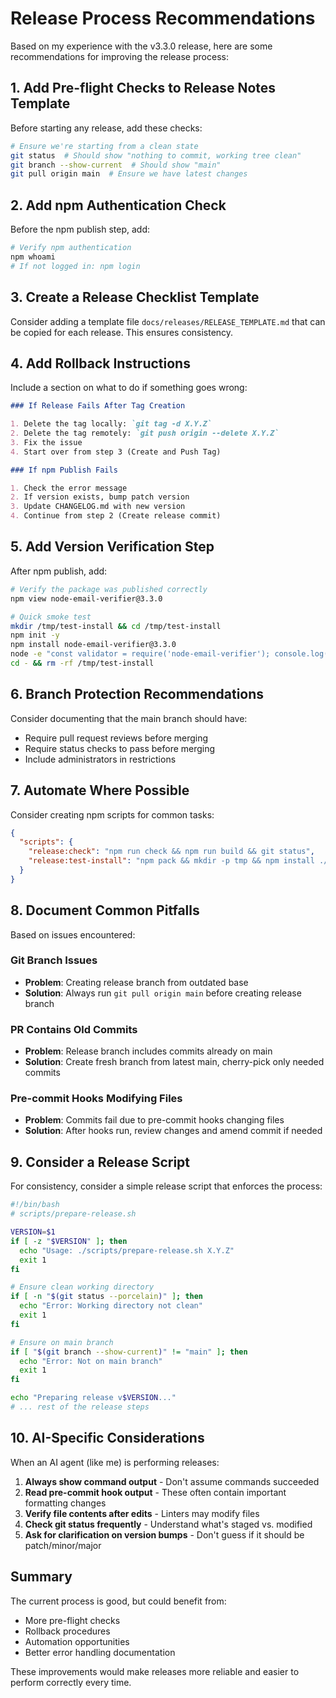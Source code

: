 # Release Process Recommendations

Based on my experience with the v3.3.0 release, here are some recommendations for improving the
release process:

## 1. Add Pre-flight Checks to Release Notes Template

Before starting any release, add these checks:

```bash
# Ensure we're starting from a clean state
git status  # Should show "nothing to commit, working tree clean"
git branch --show-current  # Should show "main"
git pull origin main  # Ensure we have latest changes
```

## 2. Add npm Authentication Check

Before the npm publish step, add:

```bash
# Verify npm authentication
npm whoami
# If not logged in: npm login
```

## 3. Create a Release Checklist Template

Consider adding a template file `docs/releases/RELEASE_TEMPLATE.md` that can be copied for each
release. This ensures consistency.

## 4. Add Rollback Instructions

Include a section on what to do if something goes wrong:

```markdown
### If Release Fails After Tag Creation

1. Delete the tag locally: `git tag -d X.Y.Z`
2. Delete the tag remotely: `git push origin --delete X.Y.Z`
3. Fix the issue
4. Start over from step 3 (Create and Push Tag)

### If npm Publish Fails

1. Check the error message
2. If version exists, bump patch version
3. Update CHANGELOG.md with new version
4. Continue from step 2 (Create release commit)
```

## 5. Add Version Verification Step

After npm publish, add:

```bash
# Verify the package was published correctly
npm view node-email-verifier@3.3.0

# Quick smoke test
mkdir /tmp/test-install && cd /tmp/test-install
npm init -y
npm install node-email-verifier@3.3.0
node -e "const validator = require('node-email-verifier'); console.log('Install successful');"
cd - && rm -rf /tmp/test-install
```

## 6. Branch Protection Recommendations

Consider documenting that the main branch should have:

- Require pull request reviews before merging
- Require status checks to pass before merging
- Include administrators in restrictions

## 7. Automate Where Possible

Consider creating npm scripts for common tasks:

```json
{
  "scripts": {
    "release:check": "npm run check && npm run build && git status",
    "release:test-install": "npm pack && mkdir -p tmp && npm install ./node-email-verifier-*.tgz --prefix tmp && rm -rf tmp *.tgz"
  }
}
```

## 8. Document Common Pitfalls

Based on issues encountered:

### Git Branch Issues

- **Problem**: Creating release branch from outdated base
- **Solution**: Always run `git pull origin main` before creating release branch

### PR Contains Old Commits

- **Problem**: Release branch includes commits already on main
- **Solution**: Create fresh branch from latest main, cherry-pick only needed commits

### Pre-commit Hooks Modifying Files

- **Problem**: Commits fail due to pre-commit hooks changing files
- **Solution**: After hooks run, review changes and amend commit if needed

## 9. Consider a Release Script

For consistency, consider a simple release script that enforces the process:

```bash
#!/bin/bash
# scripts/prepare-release.sh

VERSION=$1
if [ -z "$VERSION" ]; then
  echo "Usage: ./scripts/prepare-release.sh X.Y.Z"
  exit 1
fi

# Ensure clean working directory
if [ -n "$(git status --porcelain)" ]; then
  echo "Error: Working directory not clean"
  exit 1
fi

# Ensure on main branch
if [ "$(git branch --show-current)" != "main" ]; then
  echo "Error: Not on main branch"
  exit 1
fi

echo "Preparing release v$VERSION..."
# ... rest of the release steps
```

## 10. AI-Specific Considerations

When an AI agent (like me) is performing releases:

1. **Always show command output** - Don't assume commands succeeded
2. **Read pre-commit hook output** - These often contain important formatting changes
3. **Verify file contents after edits** - Linters may modify files
4. **Check git status frequently** - Understand what's staged vs. modified
5. **Ask for clarification on version bumps** - Don't guess if it should be patch/minor/major

## Summary

The current process is good, but could benefit from:

- More pre-flight checks
- Rollback procedures
- Automation opportunities
- Better error handling documentation

These improvements would make releases more reliable and easier to perform correctly every time.
